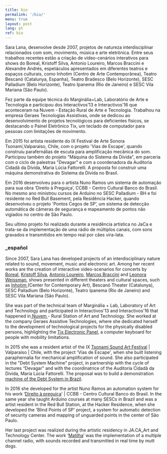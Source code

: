```yaml
---
title: bio
permalink: '/bio/'
menu: true
layout: post
lang: pt
ref: bio
---
```

<script>
    $(document).ready(function(){
    $('.markdown-block .sqs-block-content h3').css('cursor','pointer');
    $(".markdown-block .sqs-block-content h3").nextUntil("h3").slideToggle();
    $(".markdown-block .sqs-block-content h3").click(function() {$(this).nextUntil("h3").slideToggle();});
    });
 </script>

Sara Lana, desenvolve desde 2007, projetos de natureza interdisciplinar relacionados com som, movimento, música e arte eletrônica. Entre seus trabalhos recentes estão a criação de vídeo-cenários interativos para shows do Boreal, Kristoff Silva, Antonio Loureiro, Marcos Braccini e Alexandre Andrés, espetáculos apresentados em diferentes teatros e espaços culturais, como Inhotim (Centro de Arte Contemporânea), Teatro Bescanó (Catalunya, Espanha), Teatro Bradesco (Belo Horizonte), SESC Palladium (Belo Horizonte), Teatro Ipanema (Rio de Janeiro) e SESC Vila Mariana (São Paulo).

Fez parte da equipe técnica do Marginália+Lab, Laboratório de Arte e Tecnologia e participou dos Interactivos’13 e Interactivos'16 que aconteceram na Nuvem - Estação Rural de Arte e Tecnologia. Trabalhou na empresa Geraes Tecnologias Assistivas, onde se dedicou ao desenvolvimento de projetos tecnológicos para deficientes físicos, se destacando o Painel Eletrônico Tix, um teclado de computador para pessoas com limitações de movimento.

Em 2015 foi artista residente do IX Festival de Arte Sonora Tsonami,Valparaiso, Chile, com o projeto 'Vias de Escape', quando construiu parafernálias de escuta para amplificação mecânica do som. Participou também do projeto "Máquina do Sistema da Dívida", em parceria com o ciclo de palestras "Devagar" e com a coordenadora da Auditoria Cidadã da Dívida, Maria Lúcia Fattorelli. A proposta foi construir uma máquina demonstrativa do Sistema da Dívida no Brasil.

Em 2016 desenvolveu para o artista Nuno Ramos um sistema de automação para sua obra ‘Direito à Preguiça’, CCBB - Centro Cultural Banco do Brasil. No mesmo ano ministrou cursos de Arduino no SESC Palladium - BH e foi residente no Red Bull Basement, pela Residência Hacker, quando desenvolveu o projeto 'Pontos Cegos de SP’, um sistema de detecção automática de câmeras de segurança e mapeamento de pontos não vigiados no centro de São Paulo.

Seu ultimo projeto foi realizado durante a residência artística no JaCa e trata-se da implementação de uma rádio de múltiplos canais, com sons gravados e transmitidos em tempo real por cães vira-lata.

### **_español**

Since 2007, Sara Lana has developed projects of an interdisciplinary nature related to sound, movement, music and electronic art. Among her recent works are the creation of interactive video-scenarios for concerts by [Boreal][1], [Kristoff Silva][2], [Antonio Loureiro][4], [Marcos Braccini][5] and [Leonora Weissman][6], shows presented in different theaters and cultural spaces, such as [Inhotim ][7](Center for Contemporary Art), Bescanó Theater (Catalunya), SESC Palladium (Belo Horizonte), Teatro Ipanema (Rio de Janeiro) and SESC Vila Mariana (São Paulo).

[7]: http://www.inhotim.org.br/
[6]: /adentro-floresta-afora_
[5]: /dures-martini-lana_
[4]: /antonio-loureiro-so
[2]: /deriva
[1]: /boreal_

She was part of the technical team of Marginália + Lab, Laboratory of Art and Technology and participated in Interactivos'13 and Interactivos'16 that happened in[ Nuvem ][8]- Rural Station of Art and Technology. She worked at the company Geraes Assistive Technologies, where she dedicated herself to the development of technological projects for the physically disabled persons, highlighting the [Tix Electronic Panel][9], a computer keyboard for people with mobility limitations. 

[9]: http://tix.geraestec.com.br/geraestec/
[8]: http://nuvem.tk

In 2015 she was a resident artist of the IX [Tsonami Sound Art Festival][10] | Valparaiso | Chile, with the project 'Vias de Escape', when she built listening paraphernalia for mechanical amplification of sound. She also participated in the "Debt System Machine" project, in partnership with the cycle of lectures “Devagar" and with the coordinatrice of the Auditoria Cidadã da Dívida, Maria Lúcia Fattorelli. The proposal was to build a demonstration [machine of the Debt System in Brazil][11].

[11]: /promessedivida
[10]: http://www.tsonami.cl/

In 2016 she developed for the artist Nuno Ramos an automation system for his work ‘[Direito à preguiça][12]' | CCBB - Centro Cultural Banco do Brasil. In the same year she taught Arduino courses at many SESCs in Brazil and was a artist resident in the Red Bull Station, at the Hacker Residence, when she developed the 'Blind Points of SP' project, a system for automatic detection of security cameras and mapping of unguarded points in the center of São Paulo.

[12]: /direitoapreguica
[10]: /pontos-cegos

Her last project was realized during the artistic residency in JA.CA_Art and Technology Center. The work ‘[Matilha][13]’ was the implementation of a multiple channel radio, with sounds recorded and transmitted in real time by mutt dogs.

[13]: /matilha


